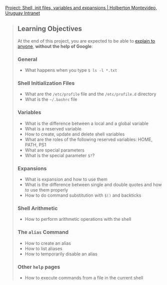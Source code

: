[Project: Shell, init files, variables and expansions | Holberton Montevideo, Uruguay Intranet](https://intranet.hbtn.io/projects/2022#quiz-completed)

> ## Learning Objectives
> 
> At the end of this project, you are expected to be able to [explain to anyone](https://intranet.hbtn.io/rltoken/CLvZslcIrGNiDBOI9u7HHA "explain to anyone"), **without the help of Google**:
> 
> ### General
> 
> -   What happens when you type `$ ls -l *.txt`
> 
> ### Shell Initialization Files
> 
> -   What are the `/etc/profile` file and the `/etc/profile.d` directory
> -   What is the `~/.bashrc` file
> 
> ### Variables
> 
> -   What is the difference between a local and a global variable
> -   What is a reserved variable
> -   How to create, update and delete shell variables
> -   What are the roles of the following reserved variables: HOME, PATH, PS1
> -   What are special parameters
> -   What is the special parameter `$?`?
> 
> ### Expansions
> 
> -   What is expansion and how to use them
> -   What is the difference between single and double quotes and how to use them properly
> -   How to do command substitution with `$()` and backticks
> 
> ### Shell Arithmetic
> 
> -   How to perform arithmetic operations with the shell
> 
> ### The `alias` Command
> 
> -   How to create an alias
> -   How to list aliases
> -   How to temporarily disable an alias
> 
> ### Other `help` pages
> 
> -   How to execute commands from a file in the current shell
